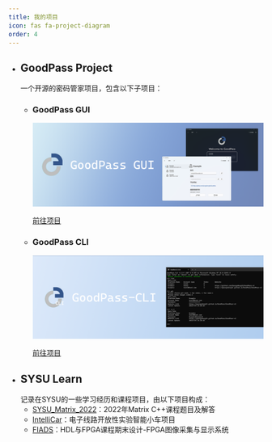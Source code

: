 ```yaml
---
title: 我的项目
icon: fas fa-project-diagram
order: 4
---
```


- ## GoodPass Project
  一个开源的密码管家项目，包含以下子项目：
  - ### GoodPass GUI
      <img src="../assets/img/GoodPass-GUI-bg1.png">

      [前往项目](https://github.com/GeorgeDong32/GoodPass-GUI)
  - ### GoodPass CLI
      <img src="../assets/img/GoodPass-CLI-bg1.png">
      
    [前往项目](https://github.com/GeorgeDong32/GoodPass-GUI)
- ## SYSU Learn
  记录在SYSU的一些学习经历和课程项目，由以下项目构成：
  - [SYSU_Matrix_2022](https://github.com/GeorgeDong32/SYSU_Matrix_2022)：2022年Matrix C++课程题目及解答
  - [IntelliCar](https://github.com/GeorgeDong32/IntelliCar)：电子线路开放性实验智能小车项目
  - [FIADS](https://github.com/GeorgeDong32/FIADS)：HDL与FPGA课程期末设计-FPGA图像采集与显示系统
